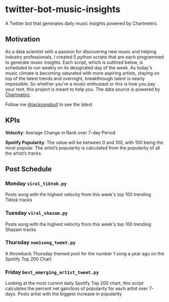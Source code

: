 # twitter-bot-music-insights
A Twitter bot that generates daily music insights powered by Chartmetric

## Motivation
As a data scientist with a passion for discovering new music and helping industry professionals, I created 5 python scripts that are each programmed to generate music insights. Each script, which is outlined below, is scheduled to run weekly on its designated day of the week. As today's music climate is becoming saturated with  more aspiring artists, staying on top of the latest trends and overnight, breakthrough talent is nearly impossible. So whether you're a music enthusiast or this is how you pay your rent, this project is meant to help you. The data source is powered by [Chartmetric](https://app.chartmetric.com/dashboard/artists)

Follow me [@jacksonabull](https://twitter.com/jacksonabull) to see the latest

## KPIs
**Velocity**: Average Change in Rank over 7-day Period

**Spotify Popularity**: The value will be between 0 and 100, with 100 being the most popular. The artist’s popularity is calculated from the popularity of all the artist’s tracks.

## Post Schedule
### Monday `viral_tiktok.py`
Posts song with the highest velocity  from this week's top 100 trending Tiktok tracks
### Tuesday `viral_shazam.py`
Posts song with the highest velocity  from this week's top 100 trending Shazam tracks
### Thursday `num1song_tweet.py`
A throwback Thursday themed post for the number 1 song a year ago on the Spotify Top 200 Chart
### Friday `best_emerging_artist_tweet.py`
Looking at the most current daily Spotify Top 200 chart, this script calculates the percent net gain/loss of popularity for each artist over 7-days. Posts artist with the biggest increase in popularity
